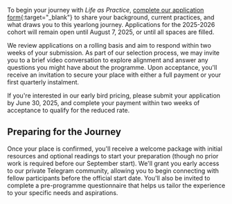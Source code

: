 To begin your journey with *Life as Practice*, [complete our application form](https://airtable.com/appxD3blgx0uJJ35b/pag8aRYP7rzvoZDCL/form){:target="_blank"} to share your background, current practices, and what draws you to this yearlong journey. Applications for the 2025-2026 cohort will remain open until August 7, 2025, or until all spaces are filled.

We review applications on a rolling basis and aim to respond within two weeks of your submission. As part of our selection process, we may invite you to a brief video conversation to explore alignment and answer any questions you might have about the programme. Upon acceptance, you'll receive an invitation to secure your place with either a full payment or your first quarterly instalment.

If you're interested in our early bird pricing, please submit your application by June 30, 2025, and complete your payment within two weeks of acceptance to qualify for the reduced rate.

Preparing for the Journey
-------------------------

Once your place is confirmed, you'll receive a welcome package with initial resources and optional readings to start your preparation (though no prior work is required before our September start). We'll grant you early access to our private Telegram community, allowing you to begin connecting with fellow participants before the official start date. You'll also be invited to complete a pre-programme questionnaire that helps us tailor the experience to your specific needs and aspirations.